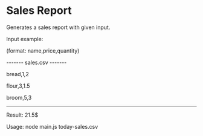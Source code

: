 # Sales Report

Generates a sales report with given input.

Input example: 

(format: name,price,quantity)

------- sales.csv -------

bread,1,2

flour,3,1.5

broom,5,3

---------------------

Result: 21.5$

Usage: node main.js today-sales.csv

